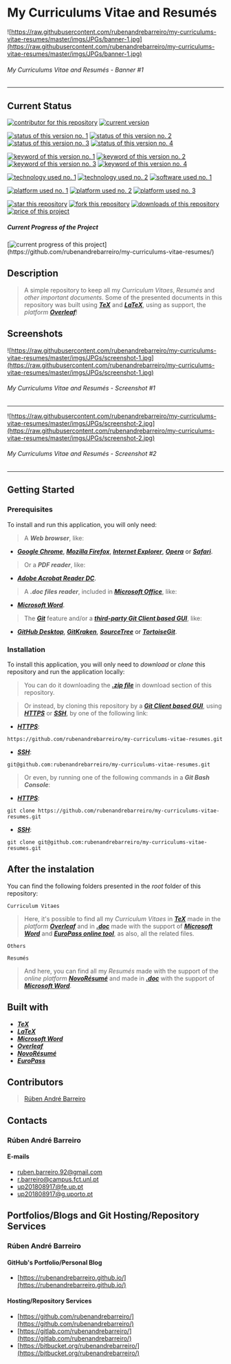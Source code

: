 # My Curriculums Vitae and Resumés

![https://raw.githubusercontent.com/rubenandrebarreiro/my-curriculums-vitae-resumes/master/imgs/JPGs/banner-1.jpg](https://raw.githubusercontent.com/rubenandrebarreiro/my-curriculums-vitae-resumes/master/imgs/JPGs/banner-1.jpg)
######  My Curriculums Vitae and Resumés - Banner #1

***


## Current Status
[![contributor for this repository](https://img.shields.io/badge/contributor-rubenandrebarreiro-blue.svg)](https://github.com/rubenandrebarreiro/) [![current version](https://img.shields.io/badge/version-1.0-magenta.svg)](https://github.com/rubenandrebarreiro/my-curriculums-vitae-resumes/)

[![status of this version no. 1](https://img.shields.io/badge/status-completed-orange.svg)](https://github.com/rubenandrebarreiro/my-curriculums-vitae-resumes/)
[![status of this version no. 2](https://img.shields.io/badge/status-final-orange.svg)](https://github.com/rubenandrebarreiro/my-curriculums-vitae-resumes/)
[![status of this version no. 3](https://img.shields.io/badge/status-stable-orange.svg)](https://github.com/rubenandrebarreiro/my-curriculums-vitae-resumes/)
[![status of this version no. 4](https://img.shields.io/badge/status-documented-orange.svg)](https://github.com/rubenandrebarreiro/my-curriculums-vitae-resumes/)

[![keyword of this version no. 1](https://img.shields.io/badge/keyword-curriculum-brown.svg)](https://github.com/rubenandrebarreiro/my-curriculums-vitae-resumes/)
[![keyword of this version no. 2](https://img.shields.io/badge/keyword-vitae-brown.svg)](https://github.com/rubenandrebarreiro/my-curriculums-vitae-resumes/)
[![keyword of this version no. 3](https://img.shields.io/badge/keyword-resumes-brown.svg)](https://github.com/rubenandrebarreiro/my-curriculums-vitae-resumes/)
[![keyword of this version no. 4](https://img.shields.io/badge/keyword-docs-brown.svg)](https://github.com/rubenandrebarreiro/my-curriculums-vitae-resumes/)

[![technology used no. 1](https://img.shields.io/badge/built&nbsp;with-tex-red.svg)](https://en.wikipedia.org/wiki/TeX)
[![technology used no. 2](https://img.shields.io/badge/built&nbsp;with-latex-red.svg)](https://www.latex-project.org/)
[![software used no. 1](https://img.shields.io/badge/software-microsoft&nbsp;word-gold.svg)](https://products.office.com/word)

[![platform used no. 1](https://img.shields.io/badge/platform-overleaf-cyan.svg)](https://www.overleaf.com/) 
[![platform used no. 2](https://img.shields.io/badge/platform-novo&nbsp;résumé-cyan.svg)](https://www.novoresume.com/)
[![platform used no. 3](https://img.shields.io/badge/platform-europass-cyan.svg)](https://europass.cedefop.europa.eu/)

[![star this repository](http://githubbadges.com/star.svg?user=rubenandrebarreiro&repo=my-curriculums-vitae-resumes&style=flat)](https://github.com/rubenandrebarreiro/my-curriculums-vitae-resumes/stargazers)
[![fork this repository](http://githubbadges.com/fork.svg?user=rubenandrebarreiro&repo=my-curriculums-vitae-resumes&style=flat)](https://github.com/rubenandrebarreiro/my-curriculums-vitae-resumes/fork)
[![downloads of this repository](https://img.shields.io/github/downloads/rubenandrebarreiro/my-curriculums-vitae-resumes/total.svg)](https://github.com/rubenandrebarreiro/my-curriculums-vitae-resumes/archive/master.zip)
[![price of this project](https://img.shields.io/badge/price-not&nbsp;applicable-success.svg)](https://github.com/rubenandrebarreiro/my-curriculums-vitae-resumes/archive/master.zip)

##### Current Progress of the Project

[![current progress of this project](http://progressed.io/bar/100?title=&nbsp;completed&nbsp;)](https://github.com/rubenandrebarreiro/my-curriculums-vitae-resumes/) 


## Description
> A simple repository to keep all my _Curriculum Vitaes_, _Resumés_ and _other important documents_. Some of the presented documents in this repository was built using [**_TeX_**](https://en.wikipedia.org/wiki/TeX) and [**_LaTeX_**](https://en.wikipedia.org/wiki/LaTeX), using as support, the _platform_ [**_Overleaf_**](https://www.overleaf.com/)!

## Screenshots

![https://raw.githubusercontent.com/rubenandrebarreiro/my-curriculums-vitae-resumes/master/imgs/JPGs/screenshot-1.jpg](https://raw.githubusercontent.com/rubenandrebarreiro/my-curriculums-vitae-resumes/master/imgs/JPGs/screenshot-1.jpg)
######  My Curriculums Vitae and Resumés - Screenshot #1

***

![https://raw.githubusercontent.com/rubenandrebarreiro/my-curriculums-vitae-resumes/master/imgs/JPGs/screenshot-2.jpg](https://raw.githubusercontent.com/rubenandrebarreiro/my-curriculums-vitae-resumes/master/imgs/JPGs/screenshot-2.jpg)
######  My Curriculums Vitae and Resumés - Screenshot #2

***


## Getting Started

### Prerequisites
To install and run this application, you will only need:
> A **_Web browser_**, like:
* [**_Google Chrome_**](https://www.google.com/chrome/), [**_Mozilla Firefox_**](https://www.mozilla.org/), [**_Internet Explorer_**](https://www.microsoft.com/download/internet-explorer.aspx), [**_Opera_**](https://www.opera.com/) or [**_Safari_**](https://www.apple.com/safari/).
> Or a **_PDF reader_**, like:
* [**_Adobe Acrobat Reader DC_**](https://get.adobe.com/reader/).
> A **_.doc files reader_**, included in [**_Microsoft Office_**](https://www.office.com/), like:
* [**_Microsoft Word_**](https://products.office.com/word).
> The [**_Git_**](https://git-scm.com/) feature and/or a [**_third-party Git Client based GUI_**](https://git-scm.com/downloads/guis/), like:
* [**_GitHub Desktop_**](https://desktop.github.com/), [**_GitKraken_**](https://www.gitkraken.com/), [**_SourceTree_**](https://www.sourcetreeapp.com/) or [**_TortoiseGit_**](https://tortoisegit.org/).

### Installation
To install this application, you will only need to _download_ or _clone_ this repository and run the application locally:

> You can do it downloading the [**_.zip file_**](https://github.com/rubenandrebarreiro/my-curriculums-vitae-resumes/archive/master.zip) in download section of this repository.

> Or instead, by cloning this repository by a [**_Git Client based GUI_**](https://git-scm.com/downloads/guis), using [**_HTTPS_**](https://en.wikipedia.org/wiki/HTTPS) or [**_SSH_**](https://en.wikipedia.org/wiki/SSH_File_Transfer_Protocol), by one of the following link:
* [**_HTTPS_**](https://en.wikipedia.org/wiki/HTTPS):
```
https://github.com/rubenandrebarreiro/my-curriculums-vitae-resumes.git
```
* [**_SSH_**](https://en.wikipedia.org/wiki/SSH_File_Transfer_Protocol):
```
git@github.com:rubenandrebarreiro/my-curriculums-vitae-resumes.git
```

> Or even, by running one of the following commands in a **_Git Bash Console_**:
* [**_HTTPS_**](https://en.wikipedia.org/wiki/HTTPS):
```
git clone https://github.com/rubenandrebarreiro/my-curriculums-vitae-resumes.git
```
* [**_SSH_**](https://en.wikipedia.org/wiki/SSH_File_Transfer_Protocol):
```
git clone git@github.com:rubenandrebarreiro/my-curriculums-vitae-resumes.git
```

## After the instalation
You can find the following folders presented in the _root_ folder of this repository:
```
Curriculum Vitaes
```
> Here, it's possible to find all my _Curriculum Vitaes_ in [**_TeX_**](https://en.wikipedia.org/wiki/TeX) made in the _platform_ [**_Overleaf_**](https://www.overleaf.com/) and in [**_.doc_**](https://products.office.com/word) made with the support of [**_Microsoft Word_**](https://products.office.com/word) and [**_EuroPass online tool_**](https://europass.cedefop.europa.eu/), as also, all the related files. 
```
Others
```
> 

```
Resumés
```
> And here, you can find all my _Resumés_ made with the support of the _online platform_ [**_NovoRésumé_**](https://novoresume.com/) and made in [**_.doc_**](https://products.office.com/word) with the support of [**_Microsoft Word_**](https://products.office.com/word).


## Built with
* [**_TeX_**](https://en.wikipedia.org/wiki/TeX)
* [**_LaTeX_**](https://en.wikipedia.org/wiki/LaTeX)
* [**_Microsoft Word_**](https://products.office.com/word)
* [**_Overleaf_**](https://www.overleaf.com/)
* [**_NovoRésumé_**](https://novoresume.com/)
* [**_EuroPass_**](https://europass.cedefop.europa.eu/)

## Contributors

> [Rúben André Barreiro](https://github.com/rubenandrebarreiro/)

## Contacts

### Rúben André Barreiro
#### E-mails
* [ruben.barreiro.92@gmail.com](mailto:ruben.barreiro.92@gmail.com)
* [r.barreiro@campus.fct.unl.pt](mailto:r.barreiro@campus.fct.unl.pt)
* [up201808917@fe.up.pt](mailto:up201808917@fe.up.pt)
* [up201808917@g.uporto.pt](mailto:up201808917@g.uporto.pt)

## Portfolios/Blogs and Git Hosting/Repository Services

### Rúben André Barreiro
#### GitHub's Portfolio/Personal Blog
* [https://rubenandrebarreiro.github.io/](https://rubenandrebarreiro.github.io/)

#### Hosting/Repository Services
* [https://github.com/rubenandrebarreiro/](https://github.com/rubenandrebarreiro/)
* [https://gitlab.com/rubenandrebarreiro/](https://gitlab.com/rubenandrebarreiro/)
* [https://bitbucket.org/rubenandrebarreiro/](https://bitbucket.org/rubenandrebarreiro/)
